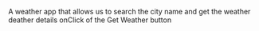 A weather app that allows us to search the city name and get the weather deather details onClick of the Get Weather button
